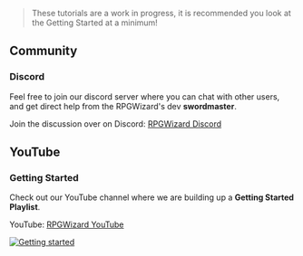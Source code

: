> These tutorials are a work in progress, it is recommended you look at the Getting Started at a minimum!

## Community

### Discord
Feel free to join our discord server where you can chat with other users, and
get direct help from the RPGWizard's dev **swordmaster**.

Join the discussion over on Discord: [RPGWizard Discord](https://discord.gg/tFfngEv)

## YouTube

### Getting Started
Check out our YouTube channel where we are building up a **Getting Started Playlist**.

YouTube: [RPGWizard YouTube](https://www.youtube.com/channel/UCmu0wCrVtiN6A6-Z_AL5JMA/playlists)

[![Getting started](https://img.youtube.com/vi/KZra59BGpMs/0.jpg)](https://www.youtube.com/watch?v=KZra59BGpMs)
